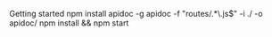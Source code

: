 Getting started
npm install apidoc -g
apidoc -f "routes/.*\\.js$" -i ./  -o apidoc/
npm install && npm start

